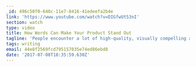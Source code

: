 ```yaml
---
_id: 496c50f0-640c-11e7-8416-41edeefa2b4e
link: 'https://www.youtube.com/watch?v=DIGfwUt53nI'
section: watch
type: video
title: How Words Can Make Your Product Stand Out
tagline: 'People encounter a lot of high-quality, visually compelling apps.'
tags: writing
email: 44e8f2569fcd795157035e74ed86ebd8
date: '2017-07-08T18:35:59.630Z'
---
```


